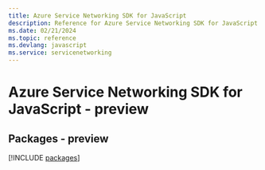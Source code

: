 ```yaml
---
title: Azure Service Networking SDK for JavaScript
description: Reference for Azure Service Networking SDK for JavaScript
ms.date: 02/21/2024
ms.topic: reference
ms.devlang: javascript
ms.service: servicenetworking
---
```

# Azure Service Networking SDK for JavaScript - preview
## Packages - preview
[!INCLUDE [packages](service-networking-index.md)]